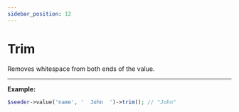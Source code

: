 ```yaml
---
sidebar_position: 12
---
```


# Trim

Removes whitespace from both ends of the value.

---

**Example:**

```php
$seeder->value('name', '  John  ')->trim(); // "John"
